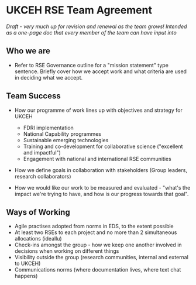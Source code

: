 # UKCEH RSE Team Agreement 

_Draft - very much up for revision and renewal as the team grows! Intended as a one-page doc that every member of the team can have input into_

## Who we are

* Refer to RSE Governance outline for a "mission statement" type sentence. Briefly cover how we accept work and what criteria are used in deciding what we accept. 

## Team Success

* How our programme of work lines up with objectives and strategy for UKCEH
    * FDRI implementation
    * National Capability programmes
    * Sustainable emerging technologies
    * Training and co-development for collaborative science ("excellent and impactful")
    * Engagement with national and international RSE communities

* How we define goals in collaboration with stakeholders (Group leaders, research collaborators)
* How we would like our work to be measured and evaluated - "what's the impact we're trying to have, and how is our progress towards that goal".
 

## Ways of Working

* Agile practises adopted from norms in EDS, to the extent possible
* At least two RSEs to each project and no more than 2 simultaneous allocations (ideallu)
* Check-ins amongst the group - how we keep one another involved in decisions when working on different things
* Visibility outside the group (research communities, internal and external to UKCEH)
* Communications norms (where documentation lives, where text chat happens)

